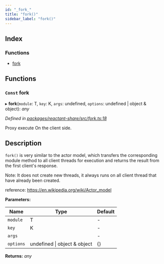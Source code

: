 ```yaml
---
id: "_fork_"
title: "fork()"
sidebar_label: "fork()"
---
```


## Index

### Functions

* [fork](_fork_.md#const-fork)

## Functions

### `Const` fork

▸ **fork**(`module`: T, `key`: K, `args`: undefined, `options`: undefined | object & object): *any*

*Defined in [packages/reactant-share/src/fork.ts:18](https://github.com/unadlib/reactant/blob/ae1de025/packages/reactant-share/src/fork.ts#L18)*

Proxy execute On the client side.

## Description

`fork()` is very similar to the actor model,
 which transfers the corresponding module method to all client threads for execution and returns the result from the first client's response.

Note: It does not create new threads, it always runs on all client thread that have already been created.

reference: https://en.wikipedia.org/wiki/Actor_model

**Parameters:**

Name | Type | Default |
------ | ------ | ------ |
`module` | T | - |
`key` | K | - |
`args` |  | - |
`options` | undefined &#124; object & object | {} |

**Returns:** *any*
